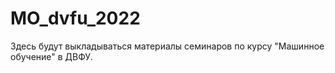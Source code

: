 # MO_dvfu_2022

Здесь будут выкладываться материалы семинаров по курсу "Машинное обучение" в ДВФУ. 

